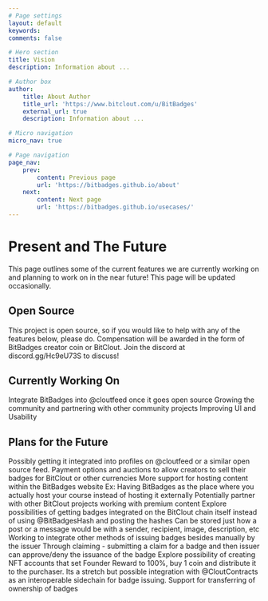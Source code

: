 ```yaml
---
# Page settings
layout: default
keywords:
comments: false

# Hero section
title: Vision
description: Information about ...

# Author box
author:
    title: About Author
    title_url: 'https://www.bitclout.com/u/BitBadges'
    external_url: true
    description: Information about ...

# Micro navigation
micro_nav: true

# Page navigation
page_nav:
    prev:
        content: Previous page
        url: 'https://bitbadges.github.io/about'
    next:
        content: Next page
        url: 'https://bitbadges.github.io/usecases/'
---
```


# Present and The Future
This page outlines some of the current features we are currently working on and planning to work on in the near future! This page will be updated occasionally.

## Open Source
This project is open source, so if you would like to help with any of the features below, please do. Compensation will be awarded in the form of BitBadges creator coin or BitClout. Join the discord at discord.gg/Hc9eU73S to discuss!

## Currently Working On
Integrate BitBadges into @cloutfeed once it goes open source
Growing the community and partnering with other community projects
Improving UI and Usability

## Plans for the Future
Possibly getting it integrated into profiles on @cloutfeed or a similar open source feed.
Payment options and auctions to allow creators to sell their badges for BitClout or other currencies
More support for hosting content within the BitBadges website
Ex: Having BitBadges as the place where you actually host your course instead of hosting it externally
Potentially partner with other BitClout projects working with premium content
Explore possibilities of getting badges integrated on the BitClout chain itself instead of using @BitBadgesHash and posting the hashes
Can be stored just how a post or a message would be with a sender, recipient, image, description, etc
Working to integrate other methods of issuing badges besides manually by the issuer
Through claiming - submitting a claim for a badge and then issuer can approve/deny the issuance of the badge
Explore possibility of creating NFT accounts that set Founder Reward to 100%, buy 1 coin and distribute it to the purchaser. 
Its a stretch but possible integration with @CloutContracts as an interoperable sidechain for badge issuing.
Support for transferring of ownership of badges
